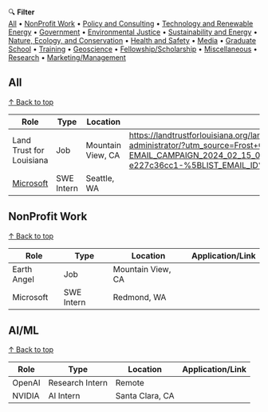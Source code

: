 🔍 **Filter**  
[All](#all) • [NonProfit Work](#nonprofit) • [Policy and Consulting](#policy) • [Technology and Renewable Energy](#tech) • [Government](#government) • [Environmental Justice](#justice) • [Sustainability and Energy](#susenergy) • [Nature, Ecology, and Conservation](#nature) • [Health and Safety](#safety) • [Media](#media) • [Graduate School](#school) • [Training](#training) • [Geoscience](#geo) • [Fellowship/Scholarship](#scholar) • [Miscellaneous](#mis) • [Research](#research) • [Marketing/Management](#marketing)

<a id="all"></a>
## All
[↑ Back to top](#top)

| Role | Type | Location |  Application/Link |
|---------|------|----------| ---------------- |
| Land Trust for Louisiana | Job | Mountain View, CA | https://landtrustforlouisiana.org/land-trust-for-louisiana-hiring-office-administrator/?utm_source=Frost+Center+Newsletter&utm_campaign=bed7ca3d96-EMAIL_CAMPAIGN_2024_02_15_04_14_COPY_01&utm_medium=email&utm_term=0_-e227c36cc1-%5BLIST_EMAIL_ID%5D|
| [Microsoft](#microsoft) | SWE Intern | Seattle, WA |

<a id="nonprofit"></a>
## NonProfit Work
[↑ Back to top](#top)

| Role | Type | Location |  Application/Link |
|---------|------|----------| ---------------- |
| Earth Angel | Job | Mountain View, CA |
| Microsoft | SWE Intern | Redmond, WA |

<a id="aiml"></a>
## AI/ML
[↑ Back to top](#top)

| Role | Type | Location |  Application/Link |
|---------|------|----------| ---------------- |
| OpenAI | Research Intern | Remote |
| NVIDIA | AI Intern | Santa Clara, CA |

<a id="top"></a> <!-- This anchor at the bottom makes the "Back to top" links work -->
